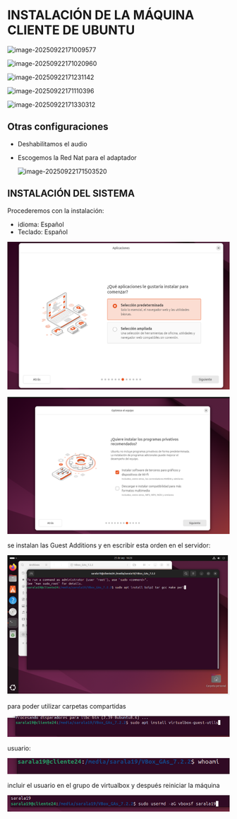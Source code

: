 # INSTALACIÓN DE LA MÁQUINA CLIENTE DE UBUNTU



![image-20250922171009577](C:/Users/2dawv03/AppData/Roaming/Typora/typora-user-images/image-20250922171009577.png)

![image-20250922171020960](C:/Users/2dawv03/AppData/Roaming/Typora/typora-user-images/image-20250922171020960.png)

![image-20250922171231142](C:/Users/2dawv03/AppData/Roaming/Typora/typora-user-images/image-20250922171231142.png)

![image-20250922171110396](C:/Users/2dawv03/AppData/Roaming/Typora/typora-user-images/image-20250922171110396.png)

![image-20250922171330312](C:/Users/2dawv03/AppData/Roaming/Typora/typora-user-images/image-20250922171330312.png)

## Otras configuraciones

- Deshabilitamos el audio

- Escogemos la Red Nat para el adaptador

  ![image-20250922171503520](C:/Users/2dawv03/AppData/Roaming/Typora/typora-user-images/image-20250922171503520.png)

## INSTALACIÓN DEL SISTEMA

Procederemos con la instalación:

- idioma: Español
- Teclado: Español

![image-20250925160919005](./INSTALACI%C3%93N%20DE%20LA%20M%C3%81QUINA%20CLIENTE%20DE%20UBUNTU.assets/image-20250925160919005.png)

![image-20250925161036745](./INSTALACI%C3%93N%20DE%20LA%20M%C3%81QUINA%20CLIENTE%20DE%20UBUNTU.assets/image-20250925161036745.png)

se instalan las Guest Additions y en escribir esta orden en el servidor: 

![image-20250925163749860](./INSTALACI%C3%93N%20DE%20LA%20M%C3%81QUINA%20CLIENTE%20DE%20UBUNTU.assets/image-20250925163749860.png)

para poder utilizar carpetas compartidas

![image-20250925164226356](./INSTALACI%C3%93N%20DE%20LA%20M%C3%81QUINA%20CLIENTE%20DE%20UBUNTU.assets/image-20250925164226356.png)

usuario:

![image-20250925164408617](./INSTALACI%C3%93N%20DE%20LA%20M%C3%81QUINA%20CLIENTE%20DE%20UBUNTU.assets/image-20250925164408617.png)

incluir el usuario en el grupo de virtualbox y después reiniciar la máquina

![image-20250925164520051](./INSTALACI%C3%93N%20DE%20LA%20M%C3%81QUINA%20CLIENTE%20DE%20UBUNTU.assets/image-20250925164520051.png)